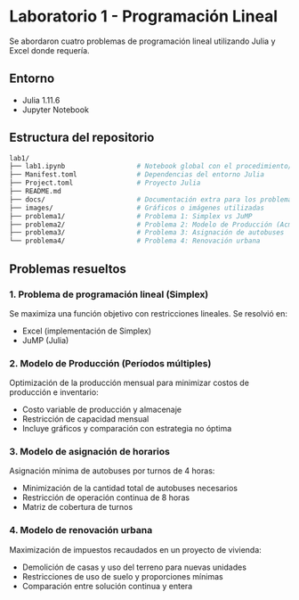 # Laboratorio 1 - Programación Lineal

Se abordaron cuatro problemas de programación lineal utilizando Julia y Excel donde requería.

## Entorno

- Julia 1.11.6
- Jupyter Notebook

## Estructura del repositorio

```bash
lab1/
├── lab1.ipynb                  # Notebook global con el procedimiento/respuestas unificadas
├── Manifest.toml               # Dependencias del entorno Julia
├── Project.toml                # Proyecto Julia
├── README.md
├── docs/                       # Documentación extra para los problemas
├── images/                     # Gráficos o imágenes utilizadas
├── problema1/                  # Problema 1: Simplex vs JuMP
├── problema2/                  # Problema 2: Modelo de Producción (Acme)
├── problema3/                  # Problema 3: Asignación de autobuses
└── problema4/                  # Problema 4: Renovación urbana
```

## Problemas resueltos

### 1. Problema de programación lineal (Simplex)

Se maximiza una función objetivo con restricciones lineales. Se resolvió en:

- Excel (implementación de Simplex)
- JuMP (Julia)

### 2. Modelo de Producción (Períodos múltiples)

Optimización de la producción mensual para minimizar costos de producción e inventario:

- Costo variable de producción y almacenaje
- Restricción de capacidad mensual
- Incluye gráficos y comparación con estrategia no óptima

### 3. Modelo de asignación de horarios

Asignación mínima de autobuses por turnos de 4 horas:

- Minimización de la cantidad total de autobuses necesarios
- Restricción de operación continua de 8 horas
- Matriz de cobertura de turnos

### 4. Modelo de renovación urbana

Maximización de impuestos recaudados en un proyecto de vivienda:

- Demolición de casas y uso del terreno para nuevas unidades
- Restricciones de uso de suelo y proporciones mínimas
- Comparación entre solución continua y entera
